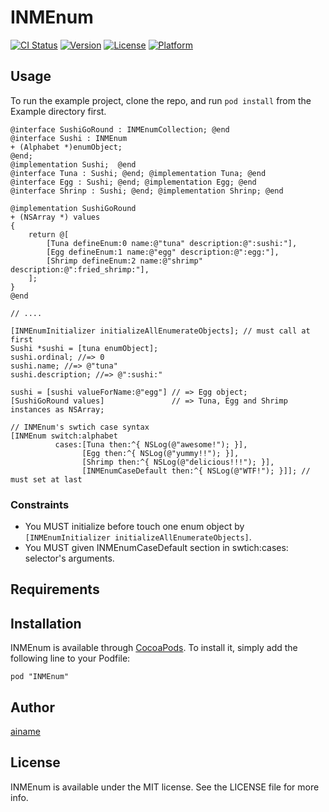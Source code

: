 # INMEnum

[![CI Status](http://img.shields.io/travis/ainame/INMEnum.svg?style=flat)](https://travis-ci.org/ainame/INMEnum)
[![Version](https://img.shields.io/cocoapods/v/INMEnum.svg?style=flat)](http://cocoadocs.org/docsets/INMEnum)
[![License](https://img.shields.io/cocoapods/l/INMEnum.svg?style=flat)](http://cocoadocs.org/docsets/INMEnum)
[![Platform](https://img.shields.io/cocoapods/p/INMEnum.svg?style=flat)](http://cocoadocs.org/docsets/INMEnum)

## Usage

To run the example project, clone the repo, and run `pod install` from the Example directory first.

```objc
@interface SushiGoRound : INMEnumCollection; @end
@interface Sushi : INMEnum
+ (Alphabet *)enumObject;
@end;
@implementation Sushi;  @end
@interface Tuna : Sushi; @end; @implementation Tuna; @end
@interface Egg : Sushi; @end; @implementation Egg; @end
@interface Shrinp : Sushi; @end; @implementation Shrinp; @end

@implementation SushiGoRound
+ (NSArray *) values
{
    return @[
        [Tuna defineEnum:0 name:@"tuna" description:@":sushi:"],
        [Egg defineEnum:1 name:@"egg" description:@":egg:"],
        [Shrimp defineEnum:2 name:@"shrimp" description:@":fried_shrimp:"],
    ];
}
@end

// ....

[INMEnumInitializer initializeAllEnumerateObjects]; // must call at first
Sushi *sushi = [tuna enumObject];
sushi.ordinal; //=> 0
sushi.name; //=> @"tuna"
sushi.description; //=> @":sushi:"

sushi = [sushi valueForName:@"egg"] // => Egg object;
[SushiGoRound values]               // => Tuna, Egg and Shrimp instances as NSArray;

// INMEnum's swtich case syntax
[INMEnum switch:alphabet
          cases:[Tuna then:^{ NSLog(@"awesome!"); }],
                [Egg then:^{ NSLog(@"yummy!!"); }],
                [Shrimp then:^{ NSLog(@"delicious!!!"); }],
                [INMEnumCaseDefault then:^{ NSLog(@"WTF!"); }]]; // must set at last
```

### Constraints

* You MUST initialize before touch one enum object by `[INMEnumInitializer initializeAllEnumerateObjects]`.
* You MUST given INMEnumCaseDefault section in swtich:cases: selector's arguments.

## Requirements

## Installation

INMEnum is available through [CocoaPods](http://cocoapods.org). To install
it, simply add the following line to your Podfile:

    pod "INMEnum"

## Author

[ainame](https://twitter.com/ainame)

## License

INMEnum is available under the MIT license. See the LICENSE file for more info.
